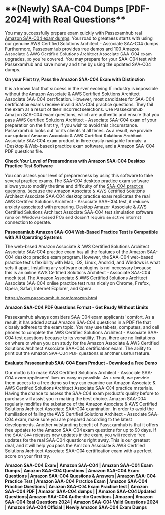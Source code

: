 <h1>**(Newly) SAA-C04 Dumps [PDF-2024] with Real Questions**</h1>

You may successfully prepare exam quickly with Passexamhub real [Amazon SAA-C04 exam dumps](https://www.passexamhub.com/amazon.html). Your road to greatness starts with using our genuine AWS Certified Solutions Architect - Associate SAA-C04 dumps. Furthermore, Passexamhub provides free demos and 100 Amazon Associate & AWS Certified Solutions Architect Associate SAA-C04 exam upgrades, so you're covered. You may prepare for your SAA-C04 test with Passexamhub and save money and time by using the updated SAA-C04 dumps.

**On your First try, Pass the Amazon SAA-C04 Exam with Distinction**

It is a known fact that success in the ever evolving IT industry is impossible without the Amazon Associate & AWS Certified Solutions Architect Associate SAA-C04 certification. However, most candidates for SAA-C04 certification exams receive invalid SAA-C04 practice questions. They fail the exam as a result of their incorrect selections. Use Passexamhub Amazon SAA-C04 exam questions, which are authentic and ensure that you pass AWS Certified Solutions Architect - Associate SAA-C04 exam of your preparation on the first try, if you wish to avoid this circumstance. Passexamhub looks out for its clients at all times. As a result, we provide our updated Amazon Associate & AWS Certified Solutions Architect Associate SAA-C04 exam product in three easily navigable formats: a (Desktop & Web-based) practice exam software, and a Amazon SAA-C04 PDF questions file.

**Check Your Level of Preparedness with Amazon SAA-C04 Desktop Practice Test Software**

You can assess your level of preparedness by using this software to take several practice exams. The SAA-C04 desktop practice exam software allows you to modify the time and difficulty of the [SAA-C04 practice questions](https://www.passexamhub.com/amazon.html). Because the Amazon Associate & AWS Certified Solutions Architect Associate SAA-C04 desktop practice exam replicates the real AWS Certified Solutions Architect - Associate SAA-C04 test, it reduces anxiety associated with preparing. Desktop Amazon Associate & AWS Certified Solutions Architect Associate SAA-C04 test simulation software runs on Windows-based PCs and doesn't require an active internet connection to operate.

**Passexamhub Amazon SAA-C04 Web-Based Practice Test is Compatible with All Operating Systems**

The web-based Amazon Associate & AWS Certified Solutions Architect Associate SAA-C04 practice exam has all the features of the Amazon SAA-C04 desktop practice exam program. However, the SAA-C04 web-based practice test's flexibility with Mac, iOS, Linux, Android, and Windows is what sets it apart. Installing any software or plugins is not necessary because this is an online AWS Certified Solutions Architect - Associate SAA-C04 mock test. The Amazon Associate & AWS Certified Solutions Architect Associate SAA-C04 online practice test runs nicely on Chrome, Firefox, Opera, Safari, Internet Explorer, and Opera.

https://www.passexamhub.com/amazon.html

**Amazon SAA-C04 PDF Questions Format - Get Ready Without Limits**

Passexamhub always considers SAA-C04 exam applicants' comfort. As a result, it has added actual Amazon SAA-C04 questions in a PDF file that closely adheres to the exam topic. You may use tablets, computers, and cell phones to complete the AWS Certified Solutions Architect - Associate SAA-C04 test questions because to its versatility. Thus, there are no limitations on where or when you can study for the Amazon Associate & AWS Certified Solutions Architect Associate SAA-C04 certification exam. The ability to print out the Amazon SAA-C04 PDF questions is another useful feature.

**Evaluate Passexamhub SAA-C04 Exam Product - Download a Free Demo**

Our motto is to make AWS Certified Solutions Architect - Associate SAA-C04 exam applicants' lives as easy as possible. As a result, we provide them access to a free demo so they can examine our Amazon Associate & AWS Certified Solutions Architect Associate SAA-C04 practice materials. Having the chance to assess the SAA-C04 exam product's quality before to purchase will assist you in making the best choice. Amazon SAA-C04 regularly modifies the substance of the Amazon Associate & AWS Certified Solutions Architect Associate SAA-C04 examination. In order to avoid the humiliation of failing the AWS Certified Solutions Architect - Associate SAA-C04 exam, make sure you are prepared according to the latest developments. Another outstanding benefit of Passexamhub is that it offers free updates to the Amazon SAA-C04 exam questions for up to 90 days. If the SAA-C04 releases new updates in the exam, you will receive free updates for the real SAA-C04 questions right away. This is our greatest deal, and it will help you pass the Amazon Associate & AWS Certified Solutions Architect Associate SAA-C04 certification exam with a perfect score on your first try.

**Amazon SAA-C04 Exam | Amazon SAA-C04 | Amazon SAA-C04 Exam Dumps | Amazon SAA-C04 Questions | Amazon SAA-C04 Exam Questions | Amazon SAA-C04 Questions & Answers| Amazon SAA-C04 Practice Test | Amazon SAA-C04 Practice Exam | Amazon SAA-C04 Practice Questions | Amazon SAA-C04 Exam Practice test | Amazon SAA-C04 PDF | Amazon SAA-C04 dumps | | Amazon SAA-C04 Updated Questions| Amazon SAA-C04 Authentic Questions | Amazon| Amazon SAA-C04 Real Questions 2024 | Amazon SAA-C04 Valid Questions 2024 | Amazon SAA-C04 Official | Newly Amazon SAA-C04 Exam Dumps**
